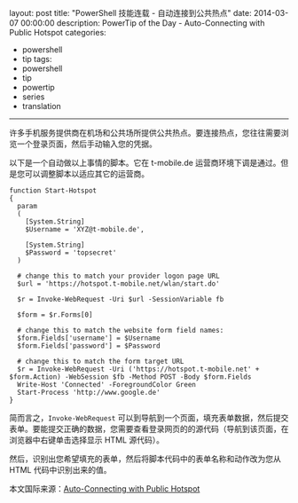 ﻿layout: post
title: "PowerShell 技能连载 - 自动连接到公共热点"
date: 2014-03-07 00:00:00
description: PowerTip of the Day - Auto-Connecting with Public Hotspot
categories:
- powershell
- tip
tags:
- powershell
- tip
- powertip
- series
- translation
---
许多手机服务提供商在机场和公共场所提供公共热点。要连接热点，您往往需要浏览一个登录页面，然后手动输入您的凭据。

以下是一个自动做以上事情的脚本。它在 t-mobile.de 运营商环境下调是通过。但是您可以调整脚本以适应其它的运营商。

    function Start-Hotspot
    {
      param
      (
        [System.String]
        $Username = 'XYZ@t-mobile.de',
        
        [System.String]
        $Password = 'topsecret'
      )
      
      # change this to match your provider logon page URL
      $url = 'https://hotspot.t-mobile.net/wlan/start.do'
    
      $r = Invoke-WebRequest -Uri $url -SessionVariable fb   
      
      $form = $r.Forms[0]
      
      # change this to match the website form field names:
      $form.Fields['username'] = $Username
      $form.Fields['password'] = $Password
      
      # change this to match the form target URL
      $r = Invoke-WebRequest -Uri ('https://hotspot.t-mobile.net' + $form.Action) -WebSession $fb -Method POST -Body $form.Fields
      Write-Host 'Connected' -ForegroundColor Green
      Start-Process 'http://www.google.de' 
    } 

简而言之，`Invoke-WebRequest` 可以到导航到一个页面，填充表单数据，然后提交表单。要能提交正确的数据，您需要查看登录网页的的源代码（导航到该页面，在浏览器中右键单击选择显示 HTML 源代码）。

然后，识别出您希望填充的表单，然后将脚本代码中的表单名称和动作改为您从 HTML 代码中识别出来的值。

<!--more-->
本文国际来源：[Auto-Connecting with Public Hotspot](http://community.idera.com/powershell/powertips/b/tips/posts/auto-connecting-with-public-hotspot)
